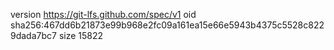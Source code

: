 version https://git-lfs.github.com/spec/v1
oid sha256:467dd6b21873e99b968e2fc09a161ea15e66e5943b4375c5528c8229dada7bc7
size 15822
